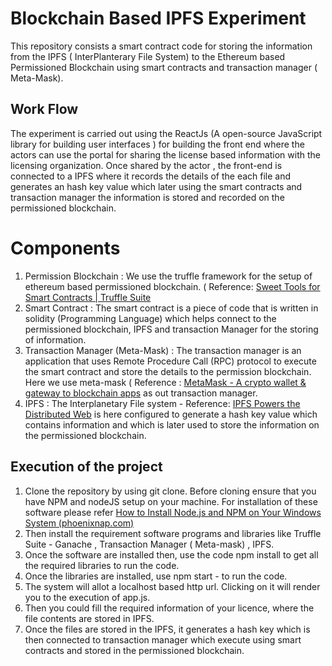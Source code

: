 # Blockchain Based IPFS Experiment

This repository consists a smart contract code for storing the information from the IPFS ( InterPlanterary File System) to the  Ethereum based Permissioned Blockchain using smart contracts and transaction manager ( Meta-Mask).

## Work Flow
The experiment is carried out using the ReactJs (A open-source JavaScript library for building user interfaces ) for building the front end where the actors can use the portal for sharing the license based information with the licensing organization. Once shared by the actor , the front-end is connected to a IPFS where it records the details of the each file and generates an hash key value which later using the smart contracts and transaction manager the information is stored and recorded on the permissioned blockchain.


# Components
1. Permission Blockchain : We use the truffle framework for the setup of ethereum based permissioned blockchain. ( Reference: [Sweet Tools for Smart Contracts | Truffle Suite](https://www.trufflesuite.com/)
2. Smart Contract :  The smart contract is a piece of code that is written in solidity (Programming Language) which helps connect to the permissioned blockchain, IPFS and transaction Manager for the storing of information. 
3. Transaction Manager (Meta-Mask) : The transaction manager is an application that uses Remote Procedure Call (RPC) protocol to execute the smart contract and store the details to the permission blockchain. Here we use meta-mask ( Reference : [MetaMask - A crypto wallet & gateway to blockchain apps](https://metamask.io/) as out transaction manager.
4. IPFS : The Interplanetary File system - Reference: [IPFS Powers the Distributed Web](https://ipfs.io/) is here configured to generate a hash key value which contains information and which is later used to store the information on the permissioned blockchain.

## Execution of the project

1. Clone the repository by using git clone. Before cloning ensure that you have NPM and nodeJS setup on your machine. For installation of these software please refer [How to Install Node.js and NPM on Your Windows System (phoenixnap.com)](https://phoenixnap.com/kb/install-node-js-npm-on-windows)
2. Then install the requirement software programs and libraries like Truffle Suite - Ganache , Transaction Manager ( Meta-mask) , IPFS.
3. Once the software are installed then, use the code npm install to get all the required libraries to run the code.
4. Once the libraries are installed, use npm start - to run the code.
5. The system will  allot a localhost based http url. Clicking on it will render you to the execution of app.js. 
6. Then you could fill the required information of your licence, where the file contents are stored in IPFS. 
7. Once the files are stored in the IPFS, it generates a hash key which is then connected to  transaction manager which execute using smart contracts and stored in the permissioned blockchain.
